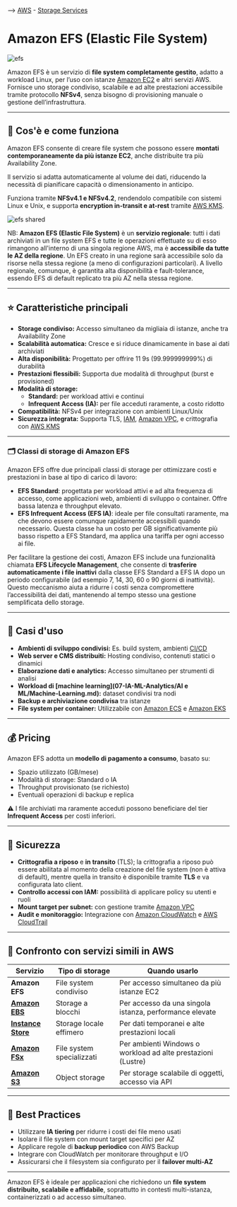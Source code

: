 --> [AWS](00-Intro/AWS.md)  -  [Storage Services](02-Storage-services/AWS-Storage-Services.md)
# Amazon EFS (Elastic File System)
![efs](efs.png)

Amazon EFS è un servizio di **file system completamente gestito**, adatto a workload Linux, per l’uso con istanze [Amazon EC2](01-Compute-options/Amazon-EC2.md) e altri servizi AWS. Fornisce uno storage condiviso, scalabile e ad alte prestazioni accessibile tramite protocollo **NFSv4**, senza bisogno di provisioning manuale o gestione dell’infrastruttura.


---

## 🔧 Cos'è e come funziona

Amazon EFS consente di creare file system che possono essere **montati contemporaneamente da più istanze EC2**, anche distribuite tra più Availability Zone. 

Il servizio si adatta automaticamente al volume dei dati, riducendo la necessità di pianificare capacità o dimensionamento in anticipo.

Funziona tramite **NFSv4.1 e NFSv4.2**, rendendolo compatibile con sistemi Linux e Unix, e supporta **encryption in-transit e at-rest** tramite [AWS KMS](09-Sicurezza-Compliance-Governance/Sicurezza/AWS-KMS.md).

![efs shared](efs-shared.png)

NB: **Amazon EFS (Elastic File System)** è un **servizio regionale**: tutti i dati archiviati in un file system EFS e tutte le operazioni effettuate su di esso rimangono all'interno di una singola regione AWS, ma è **accessibile da tutte le AZ della regione**. Un EFS creato in una regione sarà accessibile solo da risorse nella stessa regione (a meno di configurazioni particolari).
A livello regionale, comunque, è garantita alta disponibilità e fault-tolerance, essendo EFS di default replicato tra più AZ nella stessa regione.

---

## ⭐ Caratteristiche principali

- **Storage condiviso:** Accesso simultaneo da migliaia di istanze, anche tra Availability Zone
- **Scalabilità automatica:** Cresce e si riduce dinamicamente in base ai dati archiviati
- **Alta disponibilità:** Progettato per offrire 11 9s (99.999999999%) di durabilità
- **Prestazioni flessibili:** Supporta due modalità di throughput (burst e provisioned)
- **Modalità di storage:**
  - **Standard:** per workload attivi e continui
  - **Infrequent Access (IA):** per file acceduti raramente, a costo ridotto
- **Compatibilità:** NFSv4 per integrazione con ambienti Linux/Unix
- **Sicurezza integrata:** Supporta TLS, [IAM](09-Sicurezza-Compliance-Governance/Sicurezza/AWS-IAM.md), [Amazon VPC](03-CDN-e-Networking/Amazon-VPC.md), e crittografia con [AWS KMS](09-Sicurezza-Compliance-Governance/Sicurezza/AWS-KMS.md)

---
### 🗂️ Classi di storage di Amazon EFS

Amazon EFS offre due principali classi di storage per ottimizzare costi e prestazioni in base al tipo di carico di lavoro:

- **EFS Standard**: progettata per workload attivi e ad alta frequenza di accesso, come applicazioni web, ambienti di sviluppo o container. Offre bassa latenza e throughput elevato.
- **EFS Infrequent Access (EFS IA)**: ideale per file consultati raramente, ma che devono essere comunque rapidamente accessibili quando necessario. Questa classe ha un costo per GB significativamente più basso rispetto a EFS Standard, ma applica una tariffa per ogni accesso ai file.

Per facilitare la gestione dei costi, Amazon EFS include una funzionalità chiamata **EFS Lifecycle Management**, che consente di **trasferire automaticamente i file inattivi** dalla classe EFS Standard a EFS IA dopo un periodo configurabile (ad esempio 7, 14, 30, 60 o 90 giorni di inattività). Questo meccanismo aiuta a ridurre i costi senza compromettere l’accessibilità dei dati, mantenendo al tempo stesso una gestione semplificata dello storage.


---

## 🚀 Casi d'uso

- **Ambienti di sviluppo condivisi:** Es. build system, ambienti [CI/CD](05-Development-Messaging-Deploying/CI-e-CD.md)
- **Web server e CMS distribuiti:** Hosting condiviso, contenuti statici o dinamici
- **Elaborazione dati e analytics:** Accesso simultaneo per strumenti di analisi
- **Workload di [machine learning](07-IA-ML-Analytics/AI e ML/Machine-Learning.md):** dataset condivisi tra nodi
- **Backup e archiviazione condivisa** tra istanze
- **File system per container:** Utilizzabile con [Amazon ECS](01-Compute-options/Amazon-ECS.md) e [Amazon EKS](01-Compute-options/Amazon-EKS.md)

---

## 💰 Pricing

Amazon EFS adotta un **modello di pagamento a consumo**, basato su:

- Spazio utilizzato (GB/mese)
- Modalità di storage: Standard o IA
- Throughput provisionato (se richiesto)
- Eventuali operazioni di backup e replica

⚠️ I file archiviati ma raramente acceduti possono beneficiare del tier **Infrequent Access** per costi inferiori.

---

## 🔐 Sicurezza

- **Crittografia a riposo** e **in transito** (TLS); la crittografia a riposo può essere abilitata al momento della creazione del file system (non è attiva di default), mentre quella in transito è disponibile tramite **TLS** e va configurata lato client.
- **Controllo accessi con IAM:** possibilità di applicare policy su utenti e ruoli
- **Mount target per subnet:** con gestione tramite [Amazon VPC](03-CDN-e-Networking/Amazon-VPC.md)
- **Audit e monitoraggio:** Integrazione con [Amazon CloudWatch](08-Auditing-Monitoring-Logging/Amazon-CloudWatch.md) e [AWS CloudTrail](08-Auditing-Monitoring-Logging/Amazon-CloudTrail.md)

---

## 🔄 Confronto con servizi simili in AWS

| Servizio                  | Tipo di storage           | Quando usarlo                                               |
|---------------------------|---------------------------|-------------------------------------------------------------|
| **Amazon EFS**            | File system condiviso     | Per accesso simultaneo da più istanze EC2                  |
| **[Amazon EBS](02-Storage-services/Amazon-EBS.md)**            | Storage a blocchi          | Per accesso da una singola istanza, performance elevate     |
| **[Instance Store](02-Storage-services/Instance-Store.md)**    | Storage locale effimero    | Per dati temporanei e alte prestazioni locali               |
| **[Amazon FSx](02-Storage-services/Amazon-FSx.md)**            | File system specializzati  | Per ambienti Windows o workload ad alte prestazioni (Lustre) |
| **[Amazon S3](02-Storage-services/Amazon-S3.md)**              | Object storage             | Per storage scalabile di oggetti, accesso via API           |

---

## 📌 Best Practices

- Utilizzare **IA tiering** per ridurre i costi dei file meno usati
- Isolare il file system con mount target specifici per AZ
- Applicare regole di **backup periodico** con AWS Backup
- Integrare con CloudWatch per monitorare throughput e I/O
- Assicurarsi che il filesystem sia configurato per il **failover multi-AZ**

---

Amazon EFS è ideale per applicazioni che richiedono un **file system distribuito, scalabile e affidabile**, soprattutto in contesti multi-istanza, containerizzati o ad accesso simultaneo.
